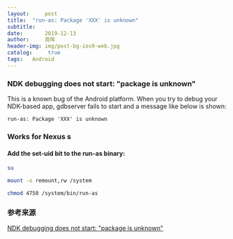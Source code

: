 ```yaml
---
layout:     post
title:	"run-as: Package 'XXX' is unknown"
subtitle:   
date:       2019-12-13
author: 	庞晖
header-img: img/post-bg-ios9-web.jpg
catalog: 	 true
tags: 	Android
---
```


### NDK debugging does not start: "package is unknown"
This is a known bug of the Android platform. When you try to debug your NDK-based app, gdbserver fails to start and a message like below is shown:

```
run-as: Package 'XXX' is unknown
```

### Works for Nexus s
#### Add the set-uid bit to the run-as binary:
```bash
su
```
```bash
mount -o remount,rw /system
```
```bash
chmod 4750 /system/bin/run-as
```
### 参考来源
[NDK debugging does not start: "package is unknown"](http://visualgdb.com/KB/?ProblemID=nopkg)